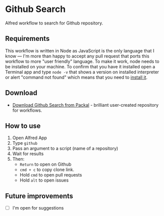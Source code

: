 # Github Search

Alfred workflow to search for Github repository.

## Requirements

This workflow is written in Node as JavaScript is the only language that I know — I'm more than happy to accept any pull request that ports this workflow to more "user friendly" language. To make it work, node needs to be installed on your machine. To confirm that you have it installed open a Terminal app and type `node -v` that shows a version on installed interpreter or alert "command not found" which means that you need to [install it](https://nodejs.org/).

## Download

- [Download Github Search from Packal](http://www.packal.org/workflow/github-search) - brilliant user-created repository for workflows.

## How to use

1. Open Alfred App
2. Type `github`
3. Pass an argument to a script (name of a repository)
4. Wait for results
5. Then:
    - `Return` to open on Github
    - `cmd + c` to copy clone link.
    - Hold `cmd` to open pull requests
    - Hold `alt` to open issues

## Future improvements

- [ ] I'm open for suggestions
